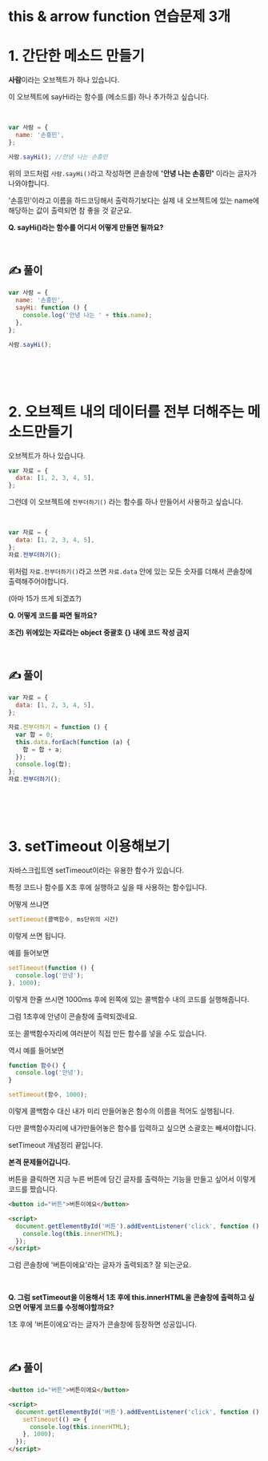 # this & arrow function 연습문제 3개

# 1. 간단한 메소드 만들기

**사람**이라는 오브젝트가 하나 있습니다.

이 오브젝트에 sayHi라는 함수를 (메소드를) 하나 추가하고 싶습니다.

<br>

```js
var 사람 = {
  name: '손흥민',
};

사람.sayHi(); //안녕 나는 손흥민
```

위의 코드처럼 `사람.sayHi()`라고 작성하면 콘솔창에 **'안녕 나는 손흥민'** 이라는 글자가 나와야합니다.

'손흥민'이라고 이름을 하드코딩해서 출력하기보다는 실제 내 오브젝트에 있는 name에 해당하는 값이 출력되면 참 좋을 것 같군요.

**Q. sayHi()라는 함수를 어디서 어떻게 만들면 될까요?**

<br>

## ✍️ 풀이

```js
var 사람 = {
  name: '손흥민',
  sayHi: function () {
    console.log('안녕 나는 ' + this.name);
  },
};

사람.sayHi();
```

<br>
<br>
<br>

# 2. 오브젝트 내의 데이터를 전부 더해주는 메소드만들기

오브젝트가 하나 있습니다.

```js
var 자료 = {
  data: [1, 2, 3, 4, 5],
};
```

그런데 이 오브젝트에 `전부더하기()` 라는 함수를 하나 만들어서 사용하고 싶습니다.

<br>

```js
var 자료 = {
  data: [1, 2, 3, 4, 5],
};
자료.전부더하기();
```

위처럼 `자료.전부더하기()`라고 쓰면 `자료.data` 안에 있는 모든 숫자를 더해서 콘솔창에 출력해주어야합니다.

(아마 15가 뜨게 되겠죠?)

**Q. 어떻게 코드를 짜면 될까요?**

**조건) 위에있는 자료라는 object 중괄호 {} 내에 코드 작성 금지**

<br>

## ✍️ 풀이

```js
var 자료 = {
  data: [1, 2, 3, 4, 5],
};

자료.전부더하기 = function () {
  var 합 = 0;
  this.data.forEach(function (a) {
    합 = 합 + a;
  });
  console.log(합);
};
자료.전부더하기();
```

<br>
<br>
<br>

# 3. setTimeout 이용해보기

자바스크립트엔 setTimeout이라는 유용한 함수가 있습니다.

특정 코드나 함수를 X초 후에 실행하고 싶을 때 사용하는 함수입니다.

어떻게 쓰냐면

```js
setTimeout(콜백함수, ms단위의 시간)
```

이렇게 쓰면 됩니다.

예를 들어보면

```js
setTimeout(function () {
  console.log('안녕');
}, 1000);
```

이렇게 한줄 쓰시면 1000ms 후에 왼쪽에 있는 콜백함수 내의 코드를 실행해줍니다.

그럼 1초후에 안녕이 콘솔창에 출력되겠네요.

또는 콜백함수자리에 여러분이 직접 만든 함수를 넣을 수도 있습니다.

역시 예를 들어보면

```js
function 함수() {
  console.log('안녕');
}

setTimeout(함수, 1000);
```

이렇게 콜백함수 대신 내가 미리 만들어놓은 함수의 이름을 적어도 실행됩니다.

다만 콜백함수자리에 내가만들어놓은 함수를 입력하고 싶으면 소괄호는 빼셔야합니다.

setTimeout 개념정리 끝입니다.

**본격 문제들어갑니다.**

버튼을 클릭하면 지금 누른 버튼에 담긴 글자를 출력하는 기능을 만들고 싶어서 이렇게 코드를 짰습니다.

```html
<button id="버튼">버튼이에요</button>

<script>
  document.getElementById('버튼').addEventListener('click', function () {
    console.log(this.innerHTML);
  });
</script>
```

그럼 콘솔창에 '버튼이에요'라는 글자가 출력되죠? 잘 되는군요.

<br>

**Q. 그럼 setTimeout을 이용해서 1초 후에 this.innerHTML을 콘솔창에 출력하고 싶으면 어떻게 코드를 수정해야할까요?**

1초 후에 '버튼이에요'라는 글자가 콘솔창에 등장하면 성공입니다.

<br>

## ✍️ 풀이

```html
<button id="버튼">버튼이에요</button>

<script>
  document.getElementById('버튼').addEventListener('click', function () {
    setTimeout(() => {
      console.log(this.innerHTML);
    }, 1000);
  });
</script>
```
